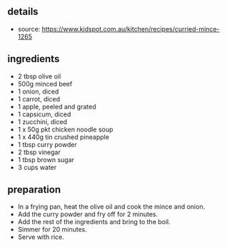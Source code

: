 ## details

* source: https://www.kidspot.com.au/kitchen/recipes/curried-mince-1265

## ingredients
* 2 tbsp olive oil
* 500g minced beef
* 1 onion, diced
* 1 carrot, diced
* 1 apple, peeled and grated
* 1 capsicum, diced
* 1 zucchini, diced
* 1 x 50g pkt chicken noodle soup
* 1 x 440g tin crushed pineapple
* 1 tbsp curry powder
* 2 tbsp vinegar
* 1 tbsp brown sugar
* 3 cups water

## preparation

* In a frying pan, heat the olive oil and cook the mince and onion.
* Add the curry powder and fry off for 2 minutes.
* Add the rest of the ingredients and bring to the boil.
* Simmer for 20 minutes.
* Serve with rice.
